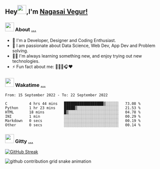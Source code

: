## Hey<img src="https://github.com/TheDudeThatCode/TheDudeThatCode/blob/master/Assets/Hi.gif" height="29px">,I'm [Nagasai Vegur!](https://nsvegur.me/)

### <img src="https://c.tenor.com/ftqs42Yna-oAAAAi/mochi-mochi-hello-white-mochi-mochi.gif" height="29px"> About [...](https://nsvegur.me/)

- 🔭 I'm a Developer, Designer and Coding Enthusiast.
- 🎲 I am passionate about Data Science, Web Dev, App Dev and Problem solving. 
- 👨‍💻 I'm always learning something new, and enjoy trying out new technologies.
- ⚡ Fun fact about me: 👨🏻‍💻🎧♥️

### <img src="https://c.tenor.com/P5DB2iGAecsAAAAi/peach-cat.gif" height="29px"> Wakatime [...](https://wakatime.com/@NSVegur)

<!--START_SECTION:waka-->

```text
From: 15 September 2022 - To: 22 September 2022

C          4 hrs 44 mins   ██████████████████▒░░░░░░   73.08 %
Python     1 hr 23 mins    █████▒░░░░░░░░░░░░░░░░░░░   21.53 %
HTML       18 mins         █▒░░░░░░░░░░░░░░░░░░░░░░░   04.78 %
INI        1 min           ░░░░░░░░░░░░░░░░░░░░░░░░░   00.29 %
Markdown   0 secs          ░░░░░░░░░░░░░░░░░░░░░░░░░   00.19 %
Other      0 secs          ░░░░░░░░░░░░░░░░░░░░░░░░░   00.14 %
```

<!--END_SECTION:waka-->

### <img src="https://c.tenor.com/C4t3cTtNBagAAAAi/quero.gif" height="29px"> Gitty [...](https://github.com/NSVEGUR?tab=repositories)

[![GitHub Streak](https://github-readme-streak-stats.herokuapp.com?user=NSVEGUR&theme=dark&hide_border=true&date_format=M%20j%5B%2C%20Y%5D&ring=57A6FF&fire=57A6FF&currStreakLabel=57A6FF&background=0F1017)]('https://github.com/NSVEGUR')

![github contribution grid snake animation](https://raw.githubusercontent.com/NSVEGUR/NSVEGUR/output/github-contribution-grid-snake.svg)
